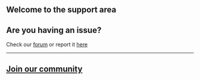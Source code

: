 ## Welcome to the support area


## Are you having an issue?

Check our [forum](https://github.com/GitPublisher/support/discussions) or report it [here](https://github.com/GitPublisher/support/issues/new)

***

## [Join our community](https://github.com/GitPublisher/support/discussions)

